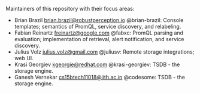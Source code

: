 Maintainers of this repository with their focus areas:

* Brian Brazil <brian.brazil@robustperception.io> @brian-brazil: Console templates; semantics of PromQL, service discovery, and relabeling.
* Fabian Reinartz <freinartz@google.com> @fabxc: PromQL parsing and evaluation; implementation of retrieval, alert notification, and service discovery.
* Julius Volz <julius.volz@gmail.com> @juliusv: Remote storage integrations; web UI.
* Krasi Georgiev <kgeorgie@redhat.com> @krasi-georgiev: TSDB - the storage engine.
* Ganesh Vernekar <cs15btech11018@iith.ac.in> @codesome: TSDB - the storage engine.

